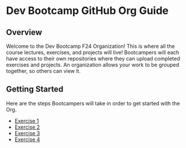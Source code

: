 # Dev Bootcamp GitHub Org Guide

## Overview
Welcome to the Dev Bootcamp F24 Organization! This is where all the course lectures, exercises, and projects will live! Bootcampers will each have access to their own repositories where they can upload completed exercises and projects. An organization allows your work to be grouped together, so others can view it. 

## Getting Started
Here are the steps Bootcampers will take in order to get started with the Org. 

- [Exercise 1](https://github.com/BoG-Dev-Bootcamp-F24/exercises/tree/main/exercise-1)
- [Exercise 2](https://github.com/BoG-Dev-Bootcamp-F24/exercises/tree/main/exercise-2)
- [Exercise 3](https://github.com/BoG-Dev-Bootcamp-F24/exercises/tree/main/exercise-3)
- [Exercise 4](https://github.com/BoG-Dev-Bootcamp-F24/exercises/tree/main/exercise-4)
